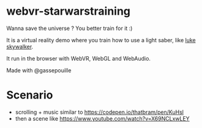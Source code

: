 # webvr-starwarstraining
Wanna save the universe ? You better train for it :)

It is a virtual reality demo where you train how to use a light saber, like 
[luke skywalker](https://www.youtube.com/watch?v=X69NCLxwLEY).

It run in the browser with WebVR, WebGL and WebAudio.

Made with @gassepouille


# Scenario
- scrolling + music similar to https://codepen.io/thatbram/pen/KuHsl
- then a scene like https://www.youtube.com/watch?v=X69NCLxwLEY 
